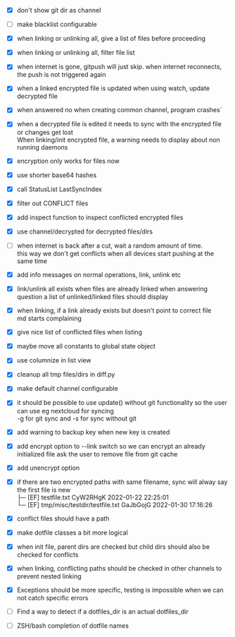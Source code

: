 - [x] don't show git dir as channel
- [ ] make blacklist configurable
- [x] when linking or unlinking all, give a list of files before proceeding
- [x] when linking or unlinking all, filter file list
- [x] when internet is gone, gitpush will just skip. when internet reconnects, the push is not triggered again
- [x] when a linked encrypted file is updated when using watch, update decrypted file
- [x] when answered no when creating common channel, program crashes`

- [x] when a decrypted file is edited it needs to sync with the encrypted file  
      or changes get lost  
      When linking/init encrypted file, a warning needs to display about non running daemons  

- [x] encryption only works for files now


- [x] use shorter base64 hashes
- [x] call StatusList LastSyncIndex
- [x] filter out CONFLICT files
- [x] add inspect function to inspect conflicted encrypted files
- [x] use channel/decrypted for decrypted files/dirs
- [ ] when internet is back after a cut, wait a random amount of time.  
      this way we don't get conflicts when all devices start pushing at the same time
- [x] add info messages on normal operations, link, unlink etc
- [x] link/unlink all exists when files are already linked
      when answering question a list of unlinked/linked files should display
- [x] when linking, if a link already exists but doesn't point to correct file  
      md starts complaining
- [x] give nice list of conflicted files when listing
- [x] maybe move all constants to global state object
- [x] use columnize in list view
- [x] cleanup all tmp files/dirs in diff.py
- [x] make default channel configurable
- [x] it should be possible to use update() without git functionality so the user can use eg nextcloud for syncing  
      -g for git sync and -s for sync without git  
- [x] add warning to backup key when new key is created


- [x] add encrypt option to --link switch so we can encrypt an already initialized file
      ask the user to remove file from git cache
- [x] add unencrypt option

- [x] if there are two encrypted paths with same filename, sync will alway say the first file is new  
      ├─ [EF] testfile.txt                     CyW2RHgK 2022-01-22 22:25:01  
      └─ [EF] tmp/misc/testdir/testfile.txt    GaJbGojG 2022-01-30 17:16:26  
- [x] conflict files should have a path

- [x] make dotfile classes a bit more logical

- [x] when init file, parent dirs are checked but child dirs should also be checked for conflicts
- [x] when linking, conflicting paths should be checked in other channels to prevent nested linking
- [x] Exceptions should be more specific, testing is impossible when we can not catch specific errors
- [ ] Find a way to detect if a dotfiles_dir is an actual dotfiles_dir
- [ ] ZSH/bash completion of dotfile names
